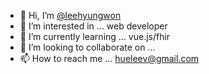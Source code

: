 - 👋 Hi, I’m [@leehyungwon](https://hueleev.github.io./)
- 👀 I’m interested in ... web developer
- 🌱 I’m currently learning ... vue.js/fhir
- 💞️ I’m looking to collaborate on ...
- 📫 How to reach me ... hueleev@gmail.com

<!---
hueleev/hueleev is a ✨ special ✨ repository because its `README.md` (this file) appears on your GitHub profile.
You can click the Preview link to take a look at your changes.
--->

